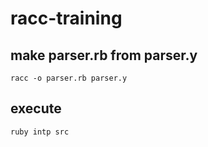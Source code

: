 # racc-training

## make parser.rb from parser.y
`racc -o parser.rb parser.y`

## execute
`ruby intp src`
